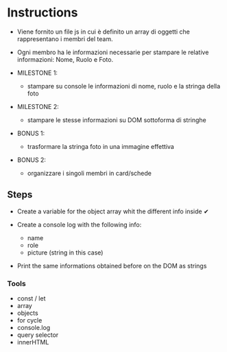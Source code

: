 # Instructions 
- Viene fornito un file js in cui è definito un array di oggetti che rappresentano i membri del team.
- Ogni membro ha le informazioni necessarie per stampare le relative informazioni: Nome, Ruolo e Foto.

- MILESTONE 1:
    - stampare su console le informazioni di nome, ruolo e la stringa della foto

- MILESTONE 2:
    - stampare le stesse informazioni su DOM sottoforma di stringhe

- BONUS 1:
    - trasformare la stringa foto in una immagine effettiva

- BONUS 2:
    - organizzare i singoli membri in card/schede


## Steps

- Create a variable for the object array whit the different info inside ✔

- Create a console log with the following info:
    - name
    - role
    - picture (string in this case)

- Print the same informations obtained before on the DOM as strings

### Tools

- const / let
- array
- objects
- for cycle
- console.log
- query selector
- innerHTML